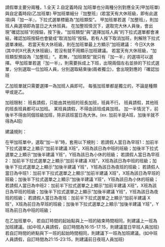 請假單主要分兩種，1.全天 2.自定義時段
加班單也分兩種分別對應全天(甲加班單)與自定義時段(乙加班單)
甲加班單細分『加整班』(若當天有大休班級，即有此選項)與『加一半』，下拉式選單標籤為“加班類型”。
甲加班單若選『加整班』，則加班人員選項即為當日之大休班員。
在加整班情況下，選取完大休人員後，會出現”確認加班“的按鈕，按下後，"加班類型“與”選擇加班人員“的下拉式選單都會凍結，確認加班按鈕也會變成”取消加班“按鈕。若有人按下取消加班，則解除下拉式選單凍結。
若當天有大休班級，則在加班單最上方顯示“加班建議： 今日X大休 (其中的X代表大休班級)，若沒有就不用顯示加班建議。
若當天有大休班級，“加班類型預設為『加整班』“。若無，“加班類型”就只有『加一半』的選項可以選擇。
甲加班單若選『加一半』，則需要拆成上下班，出現兩個左右並排的下拉式選單，分別選取一位加班人員，分別選取結束後(兩者獨立)，會出現對應的『確認加班




乙加班單就只需要選擇一為加班人員即可。
每張加班單都是獨立的，不論是種類甲或是乙。



加班限制：
班長請假，只能由其他班的班長加班，班員不行。
班員請假，其他班的班長班員都可以加班。
某班員請假，不得由該班成員加班。
加一半情況下，前後半不得由同個班級加班，除非該班當日為大休。(ex. 加前半是A班，加後半就不得為A班)



建議規則：

在甲加班單中，選取“加一半”時，套用以下規則：
若請假人當日為早班1：加前半下拉式選單之上顯示“加前半建議 X班“，X班為該日為中班的班級；加後半下拉式選單之上顯示“加後半建議 Y班“，Y班為該日為小休的班級；
若請假人當日為早班2：加前半下拉式選單之上顯示“加前半建議 X班“，X班為該日為中班的班級；加後半下拉式選單之上顯示“加後半建議 Y班“，Y班為該日為夜班的班級；
若請假人當日為中班1：加前半下拉式選單之上顯示“加前半建議 X班“，X班為該日為早班的班級；加後半下拉式選單之上顯示“加後半建議 Y班“，Y班為該日為小休的班級；
若請假人當日為中班2：加前半下拉式選單之上顯示“加前半建議 X班“，X班為該日為早班的班級；加後半下拉式選單之上顯示“加後半建議 Y班“，Y班為該日為夜班的班級；
若請假人當日為夜班：加前半下拉式選單之上顯示“加前半建議 X班“，X班為前日為早班的班級；加後半下拉式選單之上顯示“加後半建議 Y班“，Y班為前日為中班的班級；


在乙加班單中，
若自訂時間的起始點與上一班的結束時間相同，則建議上一班為加班建議。(如中班人員請假，自訂時間為16:15-17:15，則建議當日早班人員加班)
若自訂時間的終點與下一班的起始時間相同，則建議下一班為加班建議。(如中班人員請假，自訂時間為21:15-23:15，則建議前日夜班人員加班)

